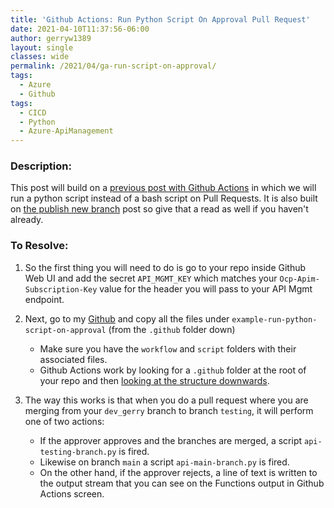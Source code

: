 ```yaml
---
title: 'Github Actions: Run Python Script On Approval Pull Request'
date: 2021-04-10T11:37:56-06:00
author: gerryw1389
layout: single
classes: wide
permalink: /2021/04/ga-run-script-on-approval/
tags:
  - Azure
  - Github
tags:
  - CICD
  - Python
  - Azure-ApiManagement
---
```

<!--more-->

### Description:

This post will build on a [previous post with Github Actions](https://automationadmin.com/2020/08/github-actions-search-for-string) in which we will run a python script instead of a bash script on Pull Requests. It is also built on [the publish new branch](https://automationadmin.com/2021/03/git-publish-new-branch/) post so give that a read as well if you haven't already.

### To Resolve:

1. So the first thing you will need to do is go to your repo inside Github Web UI and add the secret `API_MGMT_KEY` which matches your `Ocp-Apim-Subscription-Key` value for the header you will pass to your API Mgmt endpoint.

2. Next, go to my [Github](https://github.com/gerryw1389/python/tree/main/scripts/example-run-python-script-on-approval) and copy all the files under `example-run-python-script-on-approval` (from the `.github` folder down)

   - Make sure you have the `workflow` and `script` folders with their associated files.
   - Github Actions work by looking for a `.github` folder at the root of your repo and then [looking at the structure downwards](https://docs.github.com/en/actions/learn-github-actions/finding-and-customizing-actions#referencing-an-action-in-the-same-repository-where-a-workflow-file-uses-the-action).

3. The way this works is that when you do a pull request where you are merging from your `dev_gerry` branch to branch `testing`, it will perform one of two actions:
   - If the approver approves and the branches are merged, a script `api-testing-branch.py` is fired.
   - Likewise on branch `main` a script `api-main-branch.py` is fired.
   - On the other hand, if the approver rejects, a line of text is written to the output stream that you can see on the Functions output in Github Actions screen.
